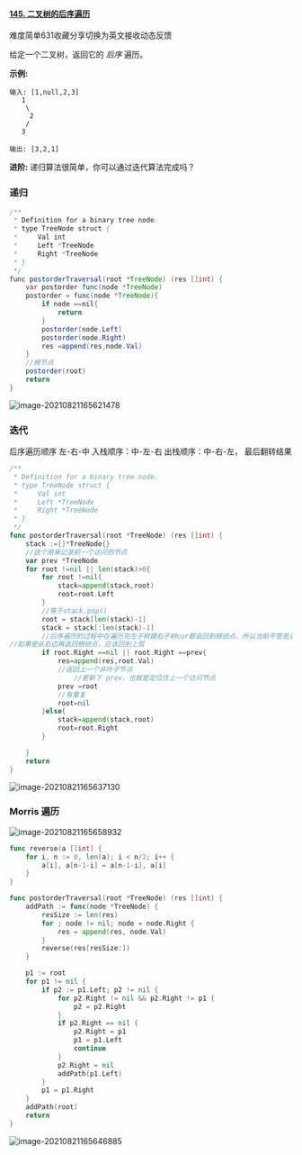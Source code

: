 #### [145. 二叉树的后序遍历](https://leetcode-cn.com/problems/binary-tree-postorder-traversal/)

难度简单631收藏分享切换为英文接收动态反馈

给定一个二叉树，返回它的 *后序* 遍历。

**示例:**

```
输入: [1,null,2,3]  
   1
    \
     2
    /
   3 

输出: [3,2,1]
```

**进阶:** 递归算法很简单，你可以通过迭代算法完成吗？

### 递归



```java
/**
 * Definition for a binary tree node.
 * type TreeNode struct {
 *     Val int
 *     Left *TreeNode
 *     Right *TreeNode
 * }
 */
func postorderTraversal(root *TreeNode) (res []int) {
    var postorder func(node *TreeNode)
    postorder = func(node *TreeNode){
        if node ==nil{
            return
        }
        postorder(node.Left)
        postorder(node.Right)
        res =append(res,node.Val)
    }
    //根节点
    postorder(root)
    return
}
```

![image-20210821165621478](C:\Users\solfeng\AppData\Roaming\Typora\typora-user-images\image-20210821165621478.png)

### 迭代

后序遍历顺序 左-右-中 入栈顺序：中-左-右 出栈顺序：中-右-左， 最后翻转结果

```go
/**
 * Definition for a binary tree node.
 * type TreeNode struct {
 *     Val int
 *     Left *TreeNode
 *     Right *TreeNode
 * }
 */
func postorderTraversal(root *TreeNode) (res []int) {
    stack :=[]*TreeNode{}
    //这个用来记录前一个访问的节点
    var prev *TreeNode
    for root !=nil || len(stack)>0{
        for root !=nil{
            stack=append(stack,root)
            root=root.Left
        }
        //等于stack.pop()
        root = stack[len(stack)-1]
        stack = stack[:len(stack)-1]
        //后序遍历的过程中在遍历完左子树跟右子树cur都会回到根结点。所以当前不管是从左子树还是右子树回到根结点都不应该再操作了，应该退回上层。
//如果是从右边再返回根结点，应该回到上层
        if root.Right ==nil || root.Right ==prev{
            res=append(res,root.Val)
            //返回上一个非叶子节点
                //更新下 prev，也就是定位住上一个访问节点
            prev =root
            //有重复
            root=nil
        }else{
            stack=append(stack,root)
            root=root.Right
        }

    }
    return
}
```



![image-20210821165637130](C:\Users\solfeng\AppData\Roaming\Typora\typora-user-images\image-20210821165637130.png)

### Morris 遍历

![image-20210821165658932](C:\Users\solfeng\AppData\Roaming\Typora\typora-user-images\image-20210821165658932.png)

```go
func reverse(a []int) {
    for i, n := 0, len(a); i < n/2; i++ {
        a[i], a[n-1-i] = a[n-1-i], a[i]
    }
}

func postorderTraversal(root *TreeNode) (res []int) {
    addPath := func(node *TreeNode) {
        resSize := len(res)
        for ; node != nil; node = node.Right {
            res = append(res, node.Val)
        }
        reverse(res[resSize:])
    }

    p1 := root
    for p1 != nil {
        if p2 := p1.Left; p2 != nil {
            for p2.Right != nil && p2.Right != p1 {
                p2 = p2.Right
            }
            if p2.Right == nil {
                p2.Right = p1
                p1 = p1.Left
                continue
            }
            p2.Right = nil
            addPath(p1.Left)
        }
        p1 = p1.Right
    }
    addPath(root)
    return
}
```

![image-20210821165646885](C:\Users\solfeng\AppData\Roaming\Typora\typora-user-images\image-20210821165646885.png)
